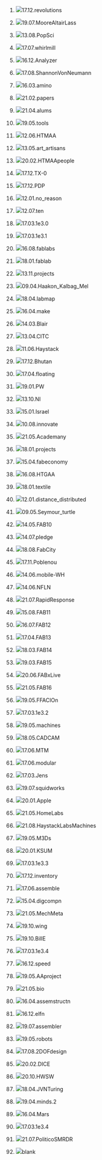 ﻿

1) ![](http://ng.cba.mit.edu/show/thumb/17.12.revolutions.thumb.png)17.12.revolutions


3) ![](http://ng.cba.mit.edu/show/thumb/19.07.MooreAltairLass.thumb.png)19.07.MooreAltairLass

4) ![](http://ng.cba.mit.edu/show/thumb/13.08.PopSci.thumb.png)13.08.PopSci

5) ![](http://ng.cba.mit.edu/show/thumb/17.07.whirlmill.thumb.png)17.07.whirlmill

6) ![](http://ng.cba.mit.edu/show/thumb/16.12.Analyzer.thumb.png)16.12.Analyzer

7) ![](http://ng.cba.mit.edu/show/thumb/17.08.ShannonVonNeumann.thumb.png)17.08.ShannonVonNeumann

8) ![](http://ng.cba.mit.edu/show/thumb/16.03.amino.thumb.png)16.03.amino

9) ![](http://ng.cba.mit.edu/show/thumb/21.02.papers.thumb.png)21.02.papers

10) ![](http://ng.cba.mit.edu/show/thumb/21.04.alums.thumb.png)21.04.alums

11) ![](http://ng.cba.mit.edu/show/thumb/19.05.tools.thumb.png)19.05.tools

12) ![](http://ng.cba.mit.edu/show/thumb/12.06.HTMAA.thumb.png)12.06.HTMAA

13) ![](http://ng.cba.mit.edu/show/thumb/13.05.art_artisans.thumb.png)13.05.art_artisans

14) ![](http://ng.cba.mit.edu/show/thumb/20.02.HTMAApeople.thumb.png)20.02.HTMAApeople

15) ![](http://ng.cba.mit.edu/show/thumb/17.12.TX-0.thumb.png)17.12.TX-0

16) ![](http://ng.cba.mit.edu/show/thumb/17.12.PDP.thumb.png)17.12.PDP

17) ![](http://ng.cba.mit.edu/show/thumb/12.01.no_reason.thumb.png)12.01.no_reason

18) ![](http://ng.cba.mit.edu/show/thumb/12.07.ten.thumb.png)12.07.ten

19) ![](http://ng.cba.mit.edu/show/thumb/17.03.1e3.0.thumb.png)17.03.1e3.0

20) ![](http://ng.cba.mit.edu/show/thumb/17.03.1e3.1.thumb.png)17.03.1e3.1

21) ![](http://ng.cba.mit.edu/show/thumb/16.08.fablabs.thumb.png)16.08.fablabs

22) ![](http://ng.cba.mit.edu/show/thumb/18.01.fablab.thumb.png)18.01.fablab

23) ![](http://ng.cba.mit.edu/show/thumb/13.11.projects.thumb.png)13.11.projects

24) ![](http://ng.cba.mit.edu/show/thumb/09.04.Haakon_Kalbag_Mel.thumb.png)09.04.Haakon_Kalbag_Mel

25) ![](http://ng.cba.mit.edu/show/thumb/18.04.labmap.thumb.png)18.04.labmap

26) ![](http://ng.cba.mit.edu/show/thumb/16.04.make.thumb.png)16.04.make

27) ![](http://ng.cba.mit.edu/show/thumb/14.03.Blair.thumb.png)14.03.Blair

28) ![](http://ng.cba.mit.edu/show/thumb/13.04.CITC.thumb.png)13.04.CITC

29) ![](http://ng.cba.mit.edu/show/thumb/11.06.Haystack.thumb.png)11.06.Haystack

30) ![](http://ng.cba.mit.edu/show/thumb/17.12.Bhutan.thumb.png)17.12.Bhutan

31) ![](http://ng.cba.mit.edu/show/thumb/17.04.floating.thumb.png)17.04.floating

32) ![](http://ng.cba.mit.edu/show/thumb/19.01.PW.thumb.png)19.01.PW

33) ![](http://ng.cba.mit.edu/show/thumb/13.10.NI.thumb.png)13.10.NI

34) ![](http://ng.cba.mit.edu/show/thumb/15.01.Israel.thumb.png)15.01.Israel

35) ![](http://ng.cba.mit.edu/show/thumb/10.08.innovate.thumb.png)10.08.innovate

36) ![](http://ng.cba.mit.edu/show/thumb/21.05.Academany.thumb.png)21.05.Academany

37) ![](http://ng.cba.mit.edu/show/thumb/18.01.projects.thumb.png)18.01.projects

38) ![](http://ng.cba.mit.edu/show/thumb/15.04.fabeconomy.thumb.png)15.04.fabeconomy

39) ![](http://ng.cba.mit.edu/show/thumb/16.08.HTGAA.thumb.png)16.08.HTGAA

40) ![](http://ng.cba.mit.edu/show/thumb/18.01.textile.thumb.png)18.01.textile

41) ![](http://ng.cba.mit.edu/show/thumb/12.01.distance_distributed.thumb.png)12.01.distance_distributed

42) ![](http://ng.cba.mit.edu/show/thumb/09.05.Seymour_turtle.thumb.png)09.05.Seymour_turtle

43) ![](http://ng.cba.mit.edu/show/thumb/14.05.FAB10.thumb.png)14.05.FAB10

44) ![](http://ng.cba.mit.edu/show/thumb/14.07.pledge.thumb.png)14.07.pledge

45) ![](http://ng.cba.mit.edu/show/thumb/18.08.FabCity.thumb.png)18.08.FabCity

46) ![](http://ng.cba.mit.edu/show/thumb/17.11.Poblenou.thumb.png)17.11.Poblenou

47) ![](http://ng.cba.mit.edu/show/thumb/14.06.mobile-WH.thumb.png)14.06.mobile-WH

48) ![](http://ng.cba.mit.edu/show/thumb/14.06.NFLN.thumb.png)14.06.NFLN

49) ![](http://ng.cba.mit.edu/show/thumb/21.07.RapidResponse.thumb.png)21.07.RapidResponse

50) ![](http://ng.cba.mit.edu/show/thumb/15.08.FAB11.thumb.png)15.08.FAB11

51) ![](http://ng.cba.mit.edu/show/thumb/16.07.FAB12.thumb.png)16.07.FAB12

52) ![](http://ng.cba.mit.edu/show/thumb/17.04.FAB13.thumb.png)17.04.FAB13

53) ![](http://ng.cba.mit.edu/show/thumb/18.03.FAB14.thumb.png)18.03.FAB14

54) ![](http://ng.cba.mit.edu/show/thumb/19.03.FAB15.thumb.png)19.03.FAB15

55) ![](http://ng.cba.mit.edu/show/thumb/20.06.FABxLive.thumb.png)20.06.FABxLive

56) ![](http://ng.cba.mit.edu/show/thumb/21.05.FAB16.thumb.png)21.05.FAB16

57) ![](http://ng.cba.mit.edu/show/thumb/19.05.FFACIOn.thumb.png)19.05.FFACIOn

58) ![](http://ng.cba.mit.edu/show/thumb/17.03.1e3.2.thumb.png)17.03.1e3.2

59) ![](http://ng.cba.mit.edu/show/thumb/19.05.machines.thumb.png)19.05.machines

60) ![](http://ng.cba.mit.edu/show/thumb/18.05.CADCAM.thumb.png)18.05.CADCAM

61) ![](http://ng.cba.mit.edu/show/thumb/17.06.MTM.thumb.png)17.06.MTM

62) ![](http://ng.cba.mit.edu/show/thumb/17.06.modular.thumb.png)17.06.modular

63) ![](http://ng.cba.mit.edu/show/thumb/17.03.Jens.thumb.png)17.03.Jens

64) ![](http://ng.cba.mit.edu/show/thumb/19.07.squidworks.thumb.png)19.07.squidworks

65) ![](http://ng.cba.mit.edu/show/thumb/20.01.Apple.thumb.png)20.01.Apple

66) ![](http://ng.cba.mit.edu/show/thumb/21.05.HomeLabs.thumb.png)21.05.HomeLabs

67) ![](http://ng.cba.mit.edu/show/thumb/21.08.HaystackLabsMachines.thumb.png)21.08.HaystackLabsMachines

68) ![](http://ng.cba.mit.edu/show/thumb/19.05.M3Ds.thumb.png)19.05.M3Ds

69) ![](http://ng.cba.mit.edu/show/thumb/20.01.KSUM.thumb.png)20.01.KSUM

70) ![](http://ng.cba.mit.edu/show/thumb/17.03.1e3.3.thumb.png)17.03.1e3.3

71) ![](http://ng.cba.mit.edu/show/thumb/17.12.inventory.thumb.png)17.12.inventory

72) ![](http://ng.cba.mit.edu/show/thumb/17.06.assemble.thumb.png)17.06.assemble

73) ![](http://ng.cba.mit.edu/show/thumb/15.04.digcompn.thumb.png)15.04.digcompn

74) ![](http://ng.cba.mit.edu/show/thumb/21.05.MechMeta.thumb.png)21.05.MechMeta

75) ![](http://ng.cba.mit.edu/show/thumb/19.10.wing.thumb.png)19.10.wing

76) ![](http://ng.cba.mit.edu/show/thumb/19.10.BillE.thumb.png)19.10.BillE

77) ![](http://ng.cba.mit.edu/show/thumb/17.03.1e3.4.thumb.png)17.03.1e3.4

78) ![](http://ng.cba.mit.edu/show/thumb/16.12.speed.thumb.png)16.12.speed

79) ![](http://ng.cba.mit.edu/show/thumb/19.05.AAproject.thumb.png)19.05.AAproject

80) ![](http://ng.cba.mit.edu/show/thumb/21.05.bio.thumb.png)21.05.bio

81) ![](http://ng.cba.mit.edu/show/thumb/16.04.assemstructn.thumb.png)16.04.assemstructn

82) ![](http://ng.cba.mit.edu/show/thumb/16.12.elfn.thumb.png)16.12.elfn

83) ![](http://ng.cba.mit.edu/show/thumb/19.07.assembler.thumb.png)19.07.assembler

84) ![](http://ng.cba.mit.edu/show/thumb/19.05.robots.thumb.png)19.05.robots

85) ![](http://ng.cba.mit.edu/show/thumb/17.08.2DOFdesign.thumb.png)17.08.2DOFdesign

86) ![](http://ng.cba.mit.edu/show/thumb/20.02.DICE.thumb.png)20.02.DICE

87) ![](http://ng.cba.mit.edu/show/thumb/20.10.HWSW.thumb.png)20.10.HWSW

88) ![](http://ng.cba.mit.edu/show/thumb/18.04.JVNTuring.thumb.png)18.04.JVNTuring

89) ![](http://ng.cba.mit.edu/show/thumb/19.04.minds.2.thumb.png)19.04.minds.2

90) ![](http://ng.cba.mit.edu/show/thumb/16.04.Mars.thumb.png)16.04.Mars

91) ![](http://ng.cba.mit.edu/show/thumb/17.03.1e3.4.thumb.png)17.03.1e3.4

92) ![](http://ng.cba.mit.edu/show/thumb/21.07.PoliticoSMRDR.thumb.png)21.07.PoliticoSMRDR

93) ![](http://ng.cba.mit.edu/show/thumb/blank.thumb.png)blank
